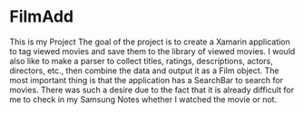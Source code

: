 # FilmAdd
This is my Project
The goal of the project is to create a Xamarin application to tag viewed movies and save them to the library of viewed movies. 
I would also like to make a parser to collect titles, ratings, descriptions, actors, directors, etc., then combine the data and output it as a Film object.
The most important thing is that the application has a SearchBar to search for movies.
There was such a desire due to the fact that it is already difficult for me to check in my Samsung Notes whether I watched the movie or not.
